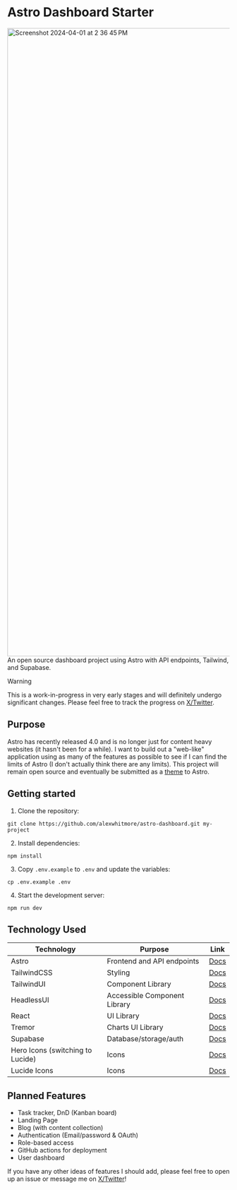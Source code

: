 # Astro Dashboard Starter

<img width="1424" alt="Screenshot 2024-04-01 at 2 36 45 PM" src="https://github.com/alexwhitmore/astro-dashboard/assets/57722812/3b450f4d-786d-48cb-b611-d5ae159c45c7">
An open source dashboard project using Astro with API endpoints, Tailwind, and Supabase.

> [!WARNING]
> This is a work-in-progress in very early stages and will definitely undergo significant changes. Please feel free to track the progress on [X/Twitter](https://twitter.com/theAlexWhitmore).

## Purpose

Astro has recently released 4.0 and is no longer just for content heavy websites (it hasn't been for a while). I want to build out a "web-like" application using as many of the features as possible to see if I can find the limits of Astro (I don't actually think there are any limits). This project will remain open source and eventually be submitted as a [theme](https://astro.build/themes/) to Astro.

## Getting started

1. Clone the repository:

```cli
git clone https://github.com/alexwhitmore/astro-dashboard.git my-project
```

2. Install dependencies:

```cli
npm install
```

3. Copy `.env.example` to `.env` and update the variables:

```cli
cp .env.example .env
```

4. Start the development server:

```cli
npm run dev
```

## Technology Used

| Technology                       | Purpose                      | Link                                                 |
| -------------------------------- | ---------------------------- | ---------------------------------------------------- |
| Astro                            | Frontend and API endpoints   | [Docs](https://docs.astro.build/en/getting-started/) |
| TailwindCSS                      | Styling                      | [Docs](https://tailwindcss.com/)                     |
| TailwindUI                       | Component Library            | [Docs](https://tailwindui.com/)                      |
| HeadlessUI                       | Accessible Component Library | [Docs](https://headlessui.com/)                      |
| React                            | UI Library                   | [Docs](https://react.dev/)                           |
| Tremor                           | Charts UI Library            | [Docs](https://www.tremor.so/)                       |
| Supabase                         | Database/storage/auth        | [Docs](https://supabase.com/)                        |
| Hero Icons (switching to Lucide) | Icons                        | [Docs](https://heroicons.com/)                       |
| Lucide Icons                     | Icons                        | [Docs](https://lucide.dev/)                          |

## Planned Features

- Task tracker, DnD (Kanban board)
- Landing Page
- Blog (with content collection)
- Authentication (Email/password & OAuth)
- Role-based access
- GitHub actions for deployment
- User dashboard

If you have any other ideas of features I should add, please feel free to open up an issue or message me on [X/Twitter](https://twitter.com/theAlexWhitmore)!
